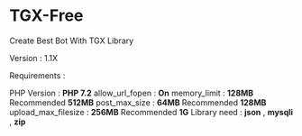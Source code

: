 # TGX-Free
Create Best Bot With TGX Library

Version : 1.1X

Requirements :

PHP Version :  <b>PHP 7.2</b>
allow_url_fopen : <b>On</b>
memory_limit : <b>128MB</b> Recommended <b>512MB</b>
post_max_size : <b> 64MB </b> Recommended <b>128MB</b>
upload_max_filesize : <b>256MB</b> Recommended <b>1G</b>
Library need : <b>json</b> , <b>mysqli</b> , <b>zip</b>

